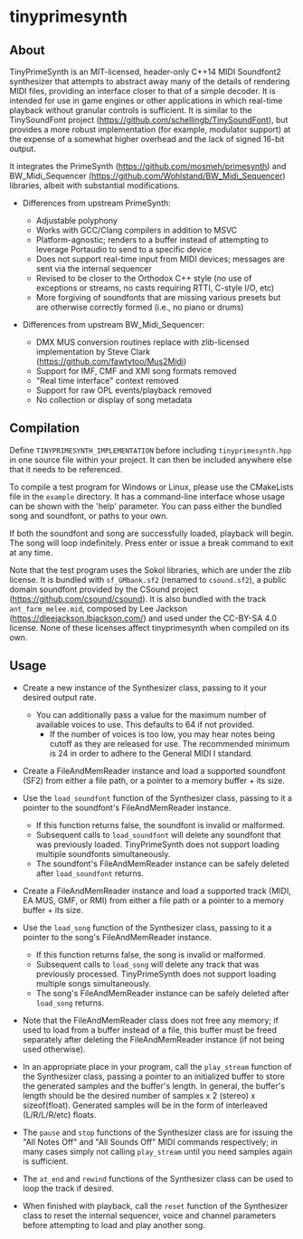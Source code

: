 # tinyprimesynth

## About
TinyPrimeSynth is an MIT-licensed, header-only C++14 MIDI Soundfont2 synthesizer that attempts to abstract away many of the details of rendering MIDI files, providing an interface closer to that of a simple decoder. It is intended for use in game engines or other applications in which real-time playback without granular controls is sufficient. It is similar to the TinySoundFont project (https://github.com/schellingb/TinySoundFont), but provides a more robust implementation (for example, modulator support) at the expense of a somewhat higher overhead and the lack of signed 16-bit output.

It integrates the PrimeSynth (https://github.com/mosmeh/primesynth) and BW_Midi_Sequencer (https://github.com/Wohlstand/BW_Midi_Sequencer) libraries, albeit with substantial modifications.

- Differences from upstream PrimeSynth:
  - Adjustable polyphony
  - Works with GCC/Clang compilers in addition to MSVC
  - Platform-agnostic; renders to a buffer instead of attempting to leverage Portaudio to send to a specific device
  - Does not support real-time input from MIDI devices; messages are sent via the internal sequencer
  - Revised to be closer to the Orthodox C++ style (no use of exceptions or streams, no casts requiring RTTI, C-style I/O, etc)
  - More forgiving of soundfonts that are missing various presets but are otherwise correctly formed (i.e., no piano or drums)

- Differences from upstream BW_Midi_Sequencer:
  - DMX MUS conversion routines replace with zlib-licensed implementation by Steve Clark (https://github.com/fawtytoo/Mus2Midi)
  - Support for IMF, CMF and XMI song formats removed
  - "Real time interface" context removed
  - Support for raw OPL events/playback removed
  - No collection or display of song metadata

## Compilation
Define `TINYPRIMESYNTH_IMPLEMENTATION` before including `tinyprimesynth.hpp` in one source file within your project. It can then be included anywhere else that it needs to be referenced.

To compile a test program for Windows or Linux, please use the CMakeLists file in the `example` directory. It has a command-line interface whose usage can be shown with the 'help' parameter. You can pass either the bundled song and soundfont, or paths to your own.

If both the soundfont and song are successfully loaded, playback will begin. The song will loop indefinitely. Press enter or issue a break command to exit at any time.

Note that the test program uses the Sokol libraries, which are under the zlib license. It is bundled with `sf_GMbank.sf2` (renamed to `csound.sf2`), a public domain soundfont provided by the CSound project (https://github.com/csound/csound). It is also bundled with the track `ant_farm_melee.mid`, composed by Lee Jackson (https://dleejackson.lbjackson.com/) and used under the CC-BY-SA 4.0 license. None of these licenses affect tinyprimesynth when compiled on its own.

## Usage
- Create a new instance of the Synthesizer class, passing to it your desired output rate.
  - You can additionally pass a value for the maximum number of available voices to use. This defaults to 64 if not provided.
    - If the number of voices is too low, you may hear notes being cutoff as they are released for use. The recommended minimum is 24 in order to adhere to the General MIDI I standard.

- Create a FileAndMemReader instance and load a supported soundfont (SF2) from either a file path, or a pointer to a memory buffer + its size.

- Use the `load_soundfont` function of the Synthesizer class, passing to it a pointer to the soundfont's FileAndMemReader instance.
  - If this function returns false, the soundfont is invalid or malformed.
  - Subsequent calls to `load_soundfont` will delete any soundfont that was previously loaded. TinyPrimeSynth does not support loading multiple soundfonts simultaneously.
  - The soundfont's FileAndMemReader instance can be safely deleted after `load_soundfont` returns.

- Create a FileAndMemReader instance and load a supported track (MIDI, EA MUS, GMF, or RMI) from either a file path or a pointer to a memory buffer + its size.

- Use the `load_song` function of the Synthesizer class, passing to it a pointer to the song's FileAndMemReader instance.
  - If this function returns false, the song is invalid or malformed.
  - Subsequent calls to `load_song` will delete any track that was previously processed. TinyPrimeSynth does not support loading multiple songs simultaneously.
  - The song's FileAndMemReader instance can be safely deleted after `load_song` returns.

- Note that the FileAndMemReader class does not free any memory; if used to load from a buffer instead of a file, this buffer must be freed separately after deleting the FileAndMemReader instance (if not being used otherwise).

- In an appropriate place in your program, call the `play_stream` function of the Synthesizer class, passing a pointer to an initialized buffer to store the generated samples and the buffer's length. In general, the buffer's length should be the desired number of samples x 2 (stereo) x sizeof(float). Generated samples will be in the form of interleaved (L/R/L/R/etc) floats.

- The `pause` and `stop` functions of the Synthesizer class are for issuing the "All Notes Off" and "All Sounds Off" MIDI commands respectively; in many cases simply not calling `play_stream` until you need samples again is sufficient.

- The `at_end` and `rewind` functions of the Synthesizer class can be used to loop the track if desired.

- When finished with playback, call the `reset` function of the Synthesizer class to reset the internal sequencer, voice and channel parameters before attempting to load and play another song.
